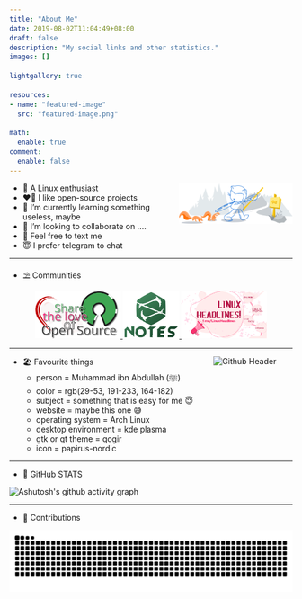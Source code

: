 ```yaml
---
title: "About Me"
date: 2019-08-02T11:04:49+08:00
draft: false
description: "My social links and other statistics."
images: []

lightgallery: true

resources:
- name: "featured-image"
  src: "featured-image.png"

math:
  enable: true
comment:
  enable: false
---
```

<p><img width="40%" align="right" alt="Github Header" src="https://raw.githubusercontent.com/SharafatKarim/SharafatKarim/main/git-header.svg"/></p>


- 🐧 A Linux enthusiast
- ❤️‍🔥 I like open-source projects
- 🌱 I’m currently learning something useless, maybe
- 💞️ I’m looking to collaborate on ....
- 🫠 Feel free to text me
- 😇 I prefer telegram to chat

---

- ⛱️ Communities
<center>
<a href="https://t.me/LinuxUniverse" title="Linux Community (telegram)" target="_blank">
<img width="30%" alt="Share The Love of Linux" src="https://github.com/SharafatKarim/SharafatKarim/raw/main/share-the-love.svg"/>
</a>
<a href="https://t.me/SharafatsNotes" title="Notes Collection (telegram)" target="_blank">
<img width="20%" alt="Share The Love of Linux" src="https://github.com/SharafatKarim/SharafatKarim/raw/main/note-s.svg"/>
</a>
<a href="https://t.me/LinuxHeadlines" title="LinuxHeadlines (telegram)" target="_blank">
<img width="30%" alt="Share The Love of Linux" src="https://github.com/SharafatKarim/SharafatKarim/raw/main/headlines.svg"/>
</a>
</center>

---


<p><img width="28%" align="right" alt="Github Header" src="https://openclipart.org/download/231263/cherry-blossom-spinner.svg"/></p>

- 🏖️ Favourite things
  - person = Muhammad ibn Abdullah (ﷺ)
  - color = rgb(29-53, 191-233, 164-182)
  - subject = something that is easy for me 😇
  - website = maybe this one 😅
  - operating system = Arch Linux
  - desktop environment = kde plasma
  - gtk or qt theme = qogir
  - icon = papirus-nordic

---

- 🔮 GitHub STATS

![Ashutosh's github activity graph](https://activity-graph.herokuapp.com/graph?username=SharafatKarim&theme=github&bg_color=00000000)

---

- 🫠 Contributions
<img align="center" src="https://raw.githubusercontent.com/SharafatKarim/SharafatKarim/output/github-contribution-grid-snake-dark.svg" alt="snake representing GitHub contributions">
